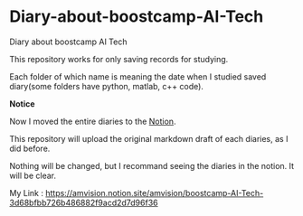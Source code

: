 # Diary-about-boostcamp-AI-Tech
Diary about boostcamp AI Tech 

This repository works for only saving records for studying.

Each folder of which name is meaning the date when I studied saved diary(some folders have python, matlab, c++ code).

**Notice**

Now I moved the entire diaries to the [Notion](https://www.notion.so/ko-kr/product?utm_source=google&utm_campaign=10805039169&utm_medium=104440699897&utm_content=455555244437&utm_term=notion&targetid=kwd-312974742&gclid=CjwKCAiA866PBhAYEiwANkIneLrmf_y7OS3aO1_AiQavgoc__cN2toFT3GeTpCnH4OC2yH-t5hDrNRoClnIQAvD_BwE).

This repository will upload the original markdown draft of each diaries, as I did before.

Nothing will be changed, but I recommand seeing the diaries in the notion. It will be clear.

My Link : https://amvision.notion.site/amvision/boostcamp-AI-Tech-3d68bfbb726b486882f9acd2d7d96f36
